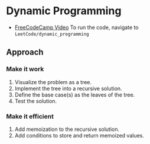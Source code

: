 # Dynamic Programming

- [FreeCodeCamp Video](https://youtu.be/oBt53YbR9Kk)
  To run the code, navigate to  
  `LeetCode/dynamic_programming`

## Approach

### Make it work

1. Visualize the problem as a tree.
2. Implement the tree into a recursive solution.
3. Define the base case(s) as the leaves of the tree.
4. Test the solution.

### Make it efficient

1. Add memoization to the recursive solution.
2. Add conditions to store and return memoized values.
